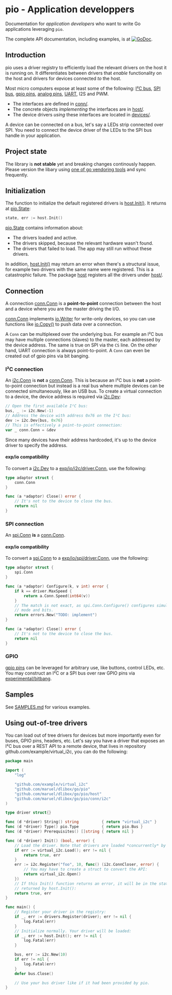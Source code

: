 # pio - Application developpers

Documentation for _application developers_ who want to write Go applications
leveraging `pio`.

The complete API documentation, including examples, is at
[![GoDoc](https://godoc.org/github.com/maruel/dlibox/go/pio?status.svg)](https://godoc.org/github.com/maruel/dlibox/go/pio).


## Introduction

pio uses a driver registry to efficiently load the relevant drivers on the host
it is running on. It differentiates between drivers that _enable_ functionality
on the host and drivers for devices connected _to_ the host.

Most micro computers expose at least some of the following:
[I²C bus](https://godoc.org/github.com/maruel/dlibox/go/pio/conn/i2c#Conn),
[SPI bus](https://godoc.org/github.com/maruel/dlibox/go/pio/conn/spi#Conn),
[gpio
pins](https://godoc.org/github.com/maruel/dlibox/go/pio/conn/gpio#PinIO),
[analog
pins](https://godoc.org/github.com/maruel/dlibox/go/pio/conn/analog),
[UART](https://godoc.org/github.com/maruel/dlibox/go/pio/conn/uart), I2S
and PWM.

* The interfaces are defined in [conn/](../../conn/).
* The concrete objects _implementing_ the interfaces are in
  [host/](../../host/).
* The device drivers _using_ these interfaces are located in
  [devices/](../../devices/).

A device can be connected on a bus, let's say a LEDs strip connected over SPI.
You need to connect the device driver of the LEDs to the SPI bus handle in your
application.


## Project state

The library is **not stable** yet and breaking changes continously happen.
Please version the libary using [one of go vendoring
tools](https://github.com/golang/go/wiki/PackageManagementTools) and sync
frequently.


## Initialization

The function to initialize the default registered drivers is
[host.Init()](https://godoc.org/github.com/maruel/dlibox/go/pio/host#Init). It
returns at
[pio.State](https://godoc.org/github.com/maruel/dlibox/go/pio#State):

```go
state, err := host.Init()
```

[pio.State](https://godoc.org/github.com/maruel/dlibox/go/pio#State) contains
information about:

* The drivers loaded and active.
* The drivers skipped, because the relevant hardware wasn't found.
* The drivers that failed to load. The app may still run without these drivers.

In addition,
[host.Init()](https://godoc.org/github.com/maruel/dlibox/go/pio/host#Init) may
return an error when there's a structural issue, for example two drivers with
the same name were registered. This is a catastrophic failure. The package
[host](https://godoc.org/github.com/maruel/dlibox/go/pio/host) registers all the
drivers under [host/](../../host/).


## Connection

A connection
[conn.Conn](https://godoc.org/github.com/maruel/dlibox/go/pio/conn#Conn)
is a **point-to-point** connection between the host and a device where you are
the master driving the I/O.

[conn.Conn](https://godoc.org/github.com/maruel/dlibox/go/pio/conn#Conn)
implements [io.Writer](https://golang.org/pkg/io/#Writer) for write-only
devices, so you can use functions like
[io.Copy()](https://golang.org/pkg/io/#Copy) to push data over a connection.

A `Conn` can be multiplexed over the underlying bus. For example an I²C bus may
have multiple connections (slaves) to the master, each addressed by the device
address. The same is true on SPI via the `CS` line. On the other hand, UART
connection is always point-to-point. A `Conn` can even be created out of gpio
pins via bit banging.


### I²C connection

An
[i2c.Conn](https://godoc.org/github.com/maruel/dlibox/go/pio/conn/i2c#Conn)
is **not** a
[conn.Conn](https://godoc.org/github.com/maruel/dlibox/go/pio/conn#Conn).
This is because an I²C bus is **not** a point-to-point connection but instead is
a real bus where multiple devices can be connected simultaneously, like an USB
bus. To create a virtual connection to a device, the device address is required
via
[i2c.Dev](https://godoc.org/github.com/maruel/dlibox/go/pio/conn/i2c#Dev):

```go
// Open the first available I²C bus:
bus, _ := i2c.New(-1)
// Address the device with address 0x76 on the I²C bus:
dev := i2c.Dev{bus, 0x76}
// This is effectively a point-to-point connection:
var _ conn.Conn = &dev
```

Since many devices have their address hardcoded, it's up to the device driver to
specify the address.


#### exp/io compatibility

To convert a
[i2c.Dev](https://godoc.org/github.com/maruel/dlibox/go/pio/conn/i2c#Dev)
to a
[exp/io/i2c/driver.Conn](https://godoc.org/golang.org/x/exp/io/i2c/driver#Conn),
use the following:

```go
type adaptor struct {
    conn.Conn
}

func (a *adaptor) Close() error {
    // It's not to the device to close the bus.
    return nil
}
```

### SPI connection

An
[spi.Conn](https://godoc.org/github.com/maruel/dlibox/go/pio/conn/spi#Conn)
**is** a
[conn.Conn](https://godoc.org/github.com/maruel/dlibox/go/pio/conn#Conn).


#### exp/io compatibility

To convert a
[spi.Conn](https://godoc.org/github.com/maruel/dlibox/go/pio/conn/spi#Conn)
to a
[exp/io/spi/driver.Conn](https://godoc.org/golang.org/x/exp/io/spi/driver#Conn),
use the following:

```go
type adaptor struct {
    spi.Conn
}

func (a *adaptor) Configure(k, v int) error {
    if k == driver.MaxSpeed {
        return a.Conn.Speed(int64(v))
    }
    // The match is not exact, as spi.Conn.Configure() configures simultaneously
    // mode and bits.
    return errors.New("TODO: implement")
}

func (a *adaptor) Close() error {
    // It's not to the device to close the bus.
    return nil
}
```


### GPIO

[gpio
pins](https://godoc.org/github.com/maruel/dlibox/go/pio/conn/gpio#PinIO)
can be leveraged for arbitrary use, like buttons, control LEDs, etc. You may
construct an I²C or a SPI bus over raw GPIO pins via
[experimental/bitbang](https://godoc.org/github.com/maruel/dlibox/go/pio/experimental/devices/bitbang).


## Samples

See [SAMPLES.md](SAMPLES.md) for various examples.


## Using out-of-tree drivers

You can load out of tree drivers for devices but more importantly even for
buses, GPIO pins, headers, etc. Let's say you have a driver that exposes an I²C
bus over a REST API to a remote device, that lives in repository
github.com/example/virtual_i2c, you can do the following:

```go
package main

import (
    "log"

    "github.com/example/virtual_i2c"
    "github.com/maruel/dlibox/go/pio"
    "github.com/maruel/dlibox/go/pio/host"
    "github.com/maruel/dlibox/go/pio/conn/i2c"
)

type driver struct{}

func (d *driver) String() string          { return "virtual_i2c" }
func (d *driver) Type() pio.Type          { return pio.Bus }
func (d *driver) Prerequisites() []string { return nil }

func (d *driver) Init() (bool, error) {
    // Load the driver. Note that drivers are loaded *concurrently* by pio.
    if err := virtual_i2c.Load(); err != nil {
        return true, err
    }
    err := i2c.Register("foo", 10, func() (i2c.ConnCloser, error) {
        // You may have to create a struct to convert the API:
        return virtual_i2c.Open()
    })
    // If this Init() function returns an error, it will be in the state
    // returned by host.Init():
    return true, err
}

func main() {
    // Register your driver in the registry:
    if _, err := drivers.Register(driver); err != nil {
        log.Fatal(err)
    }
    // Initialize normally. Your driver will be loaded:
    if _, err := host.Init(); err != nil {
        log.Fatal(err)
    }

    bus, err := i2c.New(10)
    if err != nil {
        log.Fatal(err)
    }
    defer bus.Close()

    // Use your bus driver like if it had been provided by pio.
}
```
